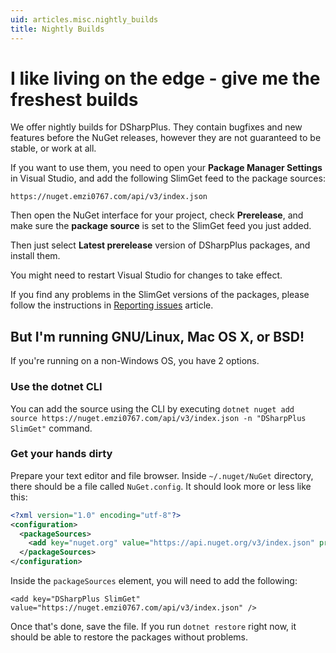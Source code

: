 ```yaml
---
uid: articles.misc.nightly_builds
title: Nightly Builds
---
```


# I like living on the edge - give me the freshest builds
We offer nightly builds for DSharpPlus. They contain bugfixes and new features before the NuGet releases, however they
are not guaranteed to be stable, or work at all.

If you want to use them, you need to open your **Package Manager Settings** in Visual Studio, and add the following
SlimGet feed to the package sources:

`https://nuget.emzi0767.com/api/v3/index.json`

Then open the NuGet interface for your project, check **Prerelease**, and make sure the **package source** is set to the
SlimGet feed you just added.

Then just select **Latest prerelease** version of DSharpPlus packages, and install them.

You might need to restart Visual Studio for changes to take effect.

If you find any problems in the SlimGet versions of the packages, please follow the instructions in
[Reporting issues][0] article.

## But I'm running GNU/Linux, Mac OS X, or BSD!
If you're running on a non-Windows OS, you have 2 options.

### Use the dotnet CLI
You can add the source using the CLI by executing
`dotnet nuget add source https://nuget.emzi0767.com/api/v3/index.json -n "DSharpPlus SlimGet"` command.

### Get your hands dirty
Prepare your text editor and file browser. Inside `~/.nuget/NuGet` directory, there should be a file called
`NuGet.config`. It should look more or less like this:
```xml
<?xml version="1.0" encoding="utf-8"?>
<configuration>
  <packageSources>
    <add key="nuget.org" value="https://api.nuget.org/v3/index.json" protocolVersion="3" />
  </packageSources>
</configuration>
```

Inside the `packageSources` element, you will need to add the following:

`<add key="DSharpPlus SlimGet" value="https://nuget.emzi0767.com/api/v3/index.json" />`

Once that's done, save the file. If you run `dotnet restore` right now, it should be able to restore the packages without problems.

<!-- LINKS -->
[0]:  xref:articles.misc.reporting_issues
